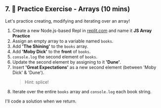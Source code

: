 ## 7. 💪 Practice Exercise - Arrays (10 mins)

Let's practice creating, modifying and iterating over an array!

1. Create a new Node.js-based Repl in [replit.com](https://replit.com/) and name it **JS Array Practice** 
2. Assign an empty array to a variable named `books`.
3. Add **'The Shining'** to the `books` array.
4. Add **'Moby Dick'** to the **front** of `books`.
5. `console.log` the second element of `books`.
6. Update the second element by assigning to it **'Dune'**.
7. Insert **'Great Expectations'** as a new second element (between 'Moby Dick' & 'Dune').
    > Hint: splice!
8. Iterate over the entire `books` array and `console.log` each book string.

I'll code a solution when we return.
